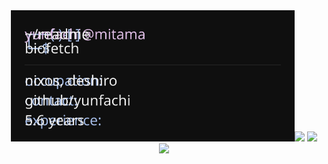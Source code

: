 <div align="center">
    <img height="210px" src="assets/bio.svg"><img height="210px" src="https://lanyard-profile-readme.vercel.app/api/553278836226129933?bg=0F0F0F&borderRadius=0&hideBadges=true">
    <img height="210px" src="https://streak-stats.demolab.com?user=yunfachi&hide_border=false&border_radius=0&border=0F0F0F&background=0F0F0F&ring=E0CCBE&stroke=0F0F0F&fire=E0CCBE&currStreakNum=E0CCBE&sideNums=E0CCBE&currStreakLabel=E0CCBE&sideLabels=E0CCBE&dates=E0CCBE&excludeDaysLabel=E0CCBE&hide_longest_streak=true&disable_animations=true&card_width=450"><img width="380px" src="https://moe-counter.glitch.me/get/@yunfachi1?theme=rule34">
</div>
